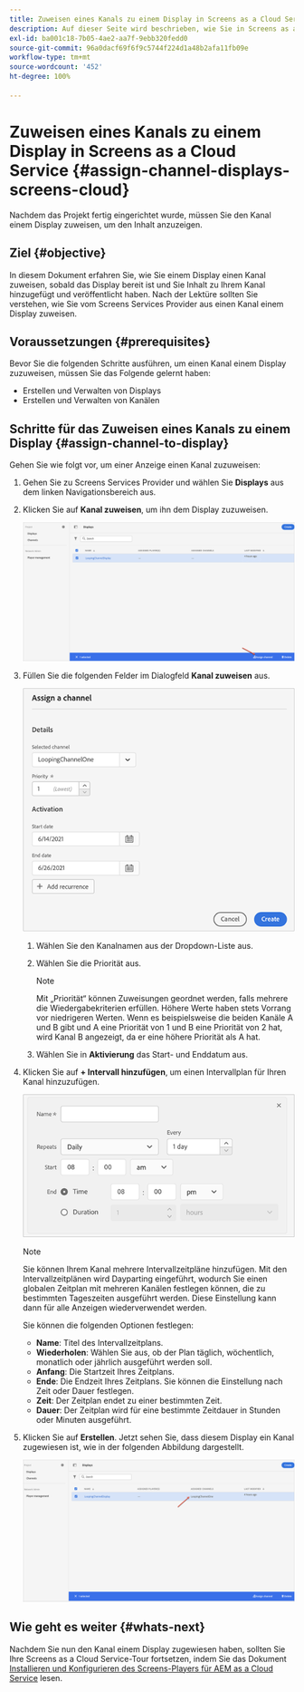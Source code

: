 ```yaml
---
title: Zuweisen eines Kanals zu einem Display in Screens as a Cloud Service
description: Auf dieser Seite wird beschrieben, wie Sie in Screens as a Cloud Service einen Kanal einem Display zuweisen.
exl-id: ba001c18-7b05-4ae2-aa7f-9ebb320fedd0
source-git-commit: 96a0dacf69f6f9c5744f224d1a48b2afa11fb09e
workflow-type: tm+mt
source-wordcount: '452'
ht-degree: 100%

---
```


# Zuweisen eines Kanals zu einem Display in Screens as a Cloud Service {#assign-channel-displays-screens-cloud}

Nachdem das Projekt fertig eingerichtet wurde, müssen Sie den Kanal einem Display zuweisen, um den Inhalt anzuzeigen.

## Ziel {#objective}

In diesem Dokument erfahren Sie, wie Sie einem Display einen Kanal zuweisen, sobald das Display bereit ist und Sie Inhalt zu Ihrem Kanal hinzugefügt und veröffentlicht haben. Nach der Lektüre sollten Sie verstehen, wie Sie vom Screens Services Provider aus einen Kanal einem Display zuweisen.

## Voraussetzungen {#prerequisites}

Bevor Sie die folgenden Schritte ausführen, um einen Kanal einem Display zuzuweisen, müssen Sie das Folgende gelernt haben:

* Erstellen und Verwalten von Displays
* Erstellen und Verwalten von Kanälen

## Schritte für das Zuweisen eines Kanals zu einem Display {#assign-channel-to-display}

Gehen Sie wie folgt vor, um einer Anzeige einen Kanal zuzuweisen:

1. Gehen Sie zu Screens Services Provider und wählen Sie **Displays** aus dem linken Navigationsbereich aus.

1. Klicken Sie auf **Kanal zuweisen**, um ihn dem Display zuzuweisen.

   ![image](/help/screens-cloud/assets/display/assignchannel-1.png)

1. Füllen Sie die folgenden Felder im Dialogfeld **Kanal zuweisen** aus.

   ![image](/help/screens-cloud/assets/display/assignchannel-2.png)

   1. Wählen Sie den Kanalnamen aus der Dropdown-Liste aus.
   1. Wählen Sie die Priorität aus.

      >[!NOTE]
      >Mit „Priorität“ können Zuweisungen geordnet werden, falls mehrere die Wiedergabekriterien erfüllen. Höhere Werte haben stets Vorrang vor niedrigeren Werten. Wenn es beispielsweise die beiden Kanäle A und B gibt und A eine Priorität von 1 und B eine Priorität von 2 hat, wird Kanal B angezeigt, da er eine höhere Priorität als A hat.
   1. Wählen Sie in **Aktivierung** das Start- und Enddatum aus.

1. Klicken Sie auf **+ Intervall hinzufügen**, um einen Intervallplan für Ihren Kanal hinzuzufügen.

   ![image](/help/screens-cloud/assets/create-content/recurrence-1.png)

   >[!NOTE]
   >Sie können Ihrem Kanal mehrere Intervallzeitpläne hinzufügen. Mit den Intervallzeitplänen wird Dayparting eingeführt, wodurch Sie einen globalen Zeitplan mit mehreren Kanälen festlegen können, die zu bestimmten Tageszeiten ausgeführt werden. Diese Einstellung kann dann für alle Anzeigen wiederverwendet werden.

   Sie können die folgenden Optionen festlegen:

   * **Name**: Titel des Intervallzeitplans.
   * **Wiederholen**: Wählen Sie aus, ob der Plan täglich, wöchentlich, monatlich oder jährlich ausgeführt werden soll.
   * **Anfang**: Die Startzeit Ihres Zeitplans.
   * **Ende**: Die Endzeit Ihres Zeitplans. Sie können die Einstellung nach Zeit oder Dauer festlegen.
   * **Zeit**: Der Zeitplan endet zu einer bestimmten Zeit.
   * **Dauer**: Der Zeitplan wird für eine bestimmte Zeitdauer in Stunden oder Minuten ausgeführt.

1. Klicken Sie auf **Erstellen**. Jetzt sehen Sie, dass diesem Display ein Kanal zugewiesen ist, wie in der folgenden Abbildung dargestellt.

   ![image](/help/screens-cloud/assets/display/assignchannel-3.png)


## Wie geht es weiter {#whats-next}

Nachdem Sie nun den Kanal einem Display zugewiesen haben, sollten Sie Ihre Screens as a Cloud Service-Tour fortsetzen, indem Sie das Dokument [Installieren und Konfigurieren des Screens-Players für AEM as a Cloud Service](/help/screens-cloud/managing-players-registration/installing-screens-cloud-player.md) lesen.
